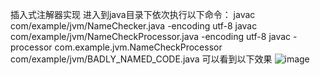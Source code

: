 插入式注解器实现
  进入到java目录下依次执行以下命令：
    javac com/example/jvm/NameChecker.java -encoding utf-8
    javac com/example/jvm/NameCheckProcessor.java -encoding utf-8
    javac -processor com.example.jvm.NameCheckProcessor com/example/jvm/BADLY_NAMED_CODE.java
可以看到以下效果
![image](https://user-images.githubusercontent.com/37624070/115209749-7ba75c80-a130-11eb-97e4-73e5b120b374.png)
